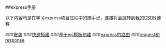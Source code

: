##express手册

以下内容均是在学习express项目过程中的随手记，连接将会跳转到[我的CSDN博客](http://blog.csdn.net/rcjjian)

###[安装](http://blog.csdn.net/rcjjian/article/details/72676941)
###[快速搭建](http://blog.csdn.net/rcjjian/article/details/72677033)
###[基于ejs模板创建](http://blog.csdn.net/rcjjian/article/details/72677282)
###[express的路由](http://blog.csdn.net/rcjjian/article/details/72677473)
###[request和response](http://blog.csdn.net/rcjjian/article/details/72677539)